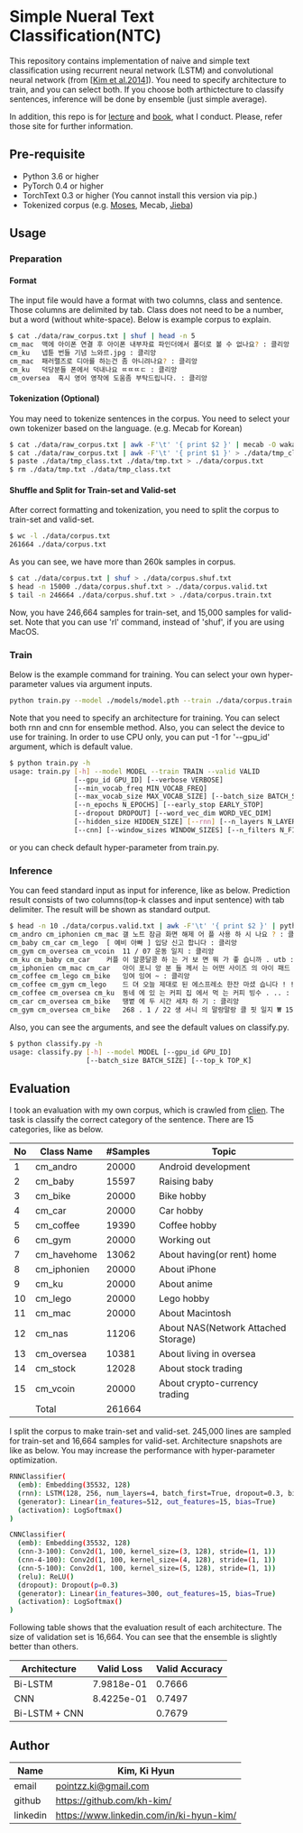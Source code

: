 # Simple Nueral Text Classification(NTC)

This repository contains implementation of naive and simple text classification using recurrent neural network (LSTM) and convolutional neural network (from [[Kim et al.2014](http://arxiv.org/abs/1408.5882)]). You need to specify architecture to train, and you can select both. If you choose both arthictecture to classify sentences, inference will be done by ensemble (just simple average).

In addition, this repo is for [lecture](https://www.fastcampus.co.kr/data_camp_nlpbasic/) and [book](https://kh-kim.gitbook.io/natural-language-processing-with-pytorch/), what I conduct. Please, refer those site for further information.

## Pre-requisite

- Python 3.6 or higher
- PyTorch 0.4 or higher
- TorchText 0.3 or higher (You cannot install this version via pip.)
- Tokenized corpus (e.g. [Moses](https://www.nltk.org/_modules/nltk/tokenize/moses.html), Mecab, [Jieba](https://github.com/fxsjy/jieba))

## Usage

### Preparation

#### Format

The input file would have a format with two columns, class and sentence. Those columns are delimited by tab. Class does not need to be a number, but a word (without white-space). Below is example corpus to explain.

```bash
$ cat ./data/raw_corpus.txt | shuf | head -n 5
cm_mac	맥에 아이폰 연결 후 아이폰 내부자료 파인더에서 폴더로 볼 수 없나요? : 클리앙
cm_ku	넵튠 번들 기념 느와르.jpg : 클리앙
cm_mac	패러랠즈로 디아를 하는건 좀 아니려나요? : 클리앙
cm_ku	덕당분들 폰에서 덕내나요 ㄸㄸㄸㄷ : 클리앙
cm_oversea	혹시 영어 영작에 도움좀 부탁드립니다. : 클리앙
```

#### Tokenization (Optional)

You may need to tokenize sentences in the corpus. You need to select your own tokenizer based on the language. (e.g. Mecab for Korean)

```bash
$ cat ./data/raw_corpus.txt | awk -F'\t' '{ print $2 }' | mecab -O wakati > ./data/tmp.txt
$ cat ./data/raw_corpus.txt | awk -F'\t' '{ print $1 }' > ./data/tmp_class.txt
$ paste ./data/tmp_class.txt ./data/tmp.txt > ./data/corpus.txt
$ rm ./data/tmp.txt ./data/tmp_class.txt
```

#### Shuffle and Split for Train-set and Valid-set

After correct formatting and tokenization, you need to split the corpus to train-set and valid-set.

```bash
$ wc -l ./data/corpus.txt
261664 ./data/corpus.txt
```

As you can see, we have more than 260k samples in corpus.

```bash
$ cat ./data/corpus.txt | shuf > ./data/corpus.shuf.txt
$ head -n 15000 ./data/corpus.shuf.txt > ./data/corpus.valid.txt
$ tail -n 246664 ./data/corpus.shuf.txt > ./data/corpus.train.txt
```

Now, you have 246,664 samples for train-set, and 15,000 samples for valid-set. Note that you can use 'rl' command, instead of 'shuf', if you are using MacOS.

### Train

Below is the example command for training. You can select your own hyper-parameter values via argument inputs.

```bash
python train.py --model ./models/model.pth --train ./data/corpus.train.txt --valid ./data/corpus.valid.txt --rnn --cnn --gpu_id 0
```

Note that you need to specify an architecture for training. You can select both rnn and cnn for ensemble method. Also, you can select the device to use for training. In order to use CPU only, you can put -1 for '--gpu_id' argument, which is default value.

```bash
$ python train.py -h
usage: train.py [-h] --model MODEL --train TRAIN --valid VALID
                [--gpu_id GPU_ID] [--verbose VERBOSE]
                [--min_vocab_freq MIN_VOCAB_FREQ]
                [--max_vocab_size MAX_VOCAB_SIZE] [--batch_size BATCH_SIZE]
                [--n_epochs N_EPOCHS] [--early_stop EARLY_STOP]
                [--dropout DROPOUT] [--word_vec_dim WORD_VEC_DIM]
                [--hidden_size HIDDEN_SIZE] [--rnn] [--n_layers N_LAYERS]
                [--cnn] [--window_sizes WINDOW_SIZES] [--n_filters N_FILTERS]
```

or you can check default hyper-parameter from train.py.

### Inference

You can feed standard input as input for inference, like as below. Prediction result consists of two columns(top-k classes and input sentence) with tab delimiter. The result will be shown as standard output.

```bash
$ head -n 10 ./data/corpus.valid.txt | awk -F'\t' '{ print $2 }' | python classify.py --model ./models/clien.pth --gpu_id -1 --top_k 3
cm_andro cm_iphonien cm_mac	갤 노트 잠금 화면 해제 어 플 사용 하 시 나요 ? : 클리앙
cm_baby cm_car cm_lego	[ 예비 아빠 ] 입당 신고 합니다 : 클리앙
cm_gym cm_oversea cm_vcoin	11 / 07 운동 일지 : 클리앙
cm_ku cm_baby cm_car	커플 이 알콩달콩 하 는 거 보 면 뭐 가 좋 습니까 . utb : 클리앙
cm_iphonien cm_mac cm_car	아이 포니 앙 분 들 께서 는 어떤 사이즈 의 아이 패드 를 더 선호 하 시 나요 ? : 클리앙
cm_coffee cm_lego cm_bike	잉여 잉여 ~ : 클리앙
cm_coffee cm_gym cm_lego	드 뎌 오늘 제대로 된 에스프레소 한잔 마셨 습니다 ! ! ^^ : 클리앙
cm_coffee cm_oversea cm_ku	동네 에 있 는 커피 집 에서 먹 는 커피 빙수 . .. : 클리앙
cm_car cm_oversea cm_bike	땡볕 에 두 시간 세차 하 기 : 클리앙
cm_gym cm_oversea cm_bike	268 . 1 / 22 생 서니 의 말랑말랑 클 핏 일지 ₩ 15 : 클리앙
```

Also, you can see the arguments, and see the default values on classify.py.

```bash
$ python classify.py -h
usage: classify.py [-h] --model MODEL [--gpu_id GPU_ID]
                   [--batch_size BATCH_SIZE] [--top_k TOP_K]
```

## Evaluation

I took an evaluation with my own corpus, which is crawled from [clien](https://www.clien.net/). The task is classify the correct category of the sentence. There are 15 categories, like as below.

|No|Class Name|#Samples|Topic|
|-|-|-|-|
|1|cm_andro|20000|Android development|
|2|cm_baby|15597|Raising baby|
|3|cm_bike|20000|Bike hobby|
|4|cm_car|20000|Car hobby|
|5|cm_coffee|19390|Coffee hobby|
|6|cm_gym|20000|Working out|
|7|cm_havehome|13062|About having(or rent) home|
|8|cm_iphonien|20000|About iPhone|
|9|cm_ku|20000|About anime|
|10|cm_lego|20000|Lego hobby|
|11|cm_mac|20000|About Macintosh|
|12|cm_nas|11206|About NAS(Network Attached Storage)|
|13|cm_oversea|10381|About living in oversea|
|14|cm_stock|12028|About stock trading|
|15|cm_vcoin|20000|About crypto-currency trading|
||Total|261664||

I split the corpus to make train-set and valid-set. 245,000 lines are sampled for train-set and 16,664 samples for valid-set. Architecture snapshots are like as below. You may increase the performance with hyper-parameter optimization.

```bash
RNNClassifier(
  (emb): Embedding(35532, 128)
  (rnn): LSTM(128, 256, num_layers=4, batch_first=True, dropout=0.3, bidirectional=True)
  (generator): Linear(in_features=512, out_features=15, bias=True)
  (activation): LogSoftmax()
)
```

```bash
CNNClassifier(
  (emb): Embedding(35532, 128)
  (cnn-3-100): Conv2d(1, 100, kernel_size=(3, 128), stride=(1, 1))
  (cnn-4-100): Conv2d(1, 100, kernel_size=(4, 128), stride=(1, 1))
  (cnn-5-100): Conv2d(1, 100, kernel_size=(5, 128), stride=(1, 1))
  (relu): ReLU()
  (dropout): Dropout(p=0.3)
  (generator): Linear(in_features=300, out_features=15, bias=True)
  (activation): LogSoftmax()
)
```

Following table shows that the evaluation result of each architecture. The size of validation set is 16,664. You can see that the ensemble is slightly better than others.

|Architecture|Valid Loss|Valid Accuracy|
|-|-|-|
|Bi-LSTM|7.9818e-01|0.7666|
|CNN|8.4225e-01|0.7497|
|Bi-LSTM + CNN||0.7679|

## Author

|Name|Kim, Ki Hyun|
|-|-|
|email|pointzz.ki@gmail.com|
|github|https://github.com/kh-kim/|
|linkedin|https://www.linkedin.com/in/ki-hyun-kim/|
